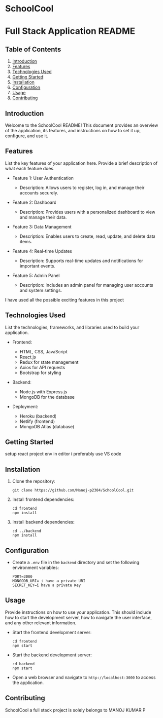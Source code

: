 # SchoolCool

# Full Stack Application README

## Table of Contents
1. [Introduction](#introduction)
2. [Features](#features)
3. [Technologies Used](#technologies-used)
4. [Getting Started](#getting-started)
5. [Installation](#installation)
6. [Configuration](#configuration)
7. [Usage](#usage)
8. [Contributing](#contributing)

## Introduction

Welcome to the SchoolCool README! This document provides an overview of the application, its features, and instructions on how to set it up, configure, and use it.

## Features

List the key features of your application here. Provide a brief description of what each feature does.

- Feature 1: User Authentication
  - Description: Allows users to register, log in, and manage their accounts securely.

- Feature 2: Dashboard
  - Description: Provides users with a personalized dashboard to view and manage their data.

- Feature 3: Data Management
  - Description: Enables users to create, read, update, and delete data items.

- Feature 4: Real-time Updates
  - Description: Supports real-time updates and notifications for important events.

- Feature 5: Admin Panel
  - Description: Includes an admin panel for managing user accounts and system settings.
  
I have used all the possible exciting features in this project

## Technologies Used

List the technologies, frameworks, and libraries used to build your application.

- Frontend:
  - HTML, CSS, JavaScript
  - React.js
  - Redux for state management
  - Axios for API requests
  - Bootstrap for styling

- Backend:
  - Node.js with Express.js
  - MongoDB for the database

- Deployment:
  - Heroku (backend)
  - Netlify (frontend)
  - MongoDB Atlas (database)

## Getting Started

setup react project env in editor i preferably use VS code

## Installation

1. Clone the repository:
   ```
   git clone https://github.com/Manoj-p2304/SchoolCool.git
   ```

2. Install frontend dependencies:
   ```
   cd frontend
   npm install
   ```

3. Install backend dependencies:
   ```
   cd ../backend
   npm install
   ```

## Configuration

- Create a `.env` file in the `backend` directory and set the following environment variables:
   ```
   PORT=3000
   MONGODB_URI= i have a private URI
   SECRET_KEY=i have a private Key
   ```

## Usage

Provide instructions on how to use your application. This should include how to start the development server, how to navigate the user interface, and any other relevant information.

- Start the frontend development server:
   ```
   cd frontend
   npm start
   ```

- Start the backend development server:
   ```
   cd backend
   npm start
   ```

- Open a web browser and navigate to `http://localhost:3000` to access the application.


## Contributing

SchoolCool a full stack project is solely belongs to MANOJ KUMAR P
